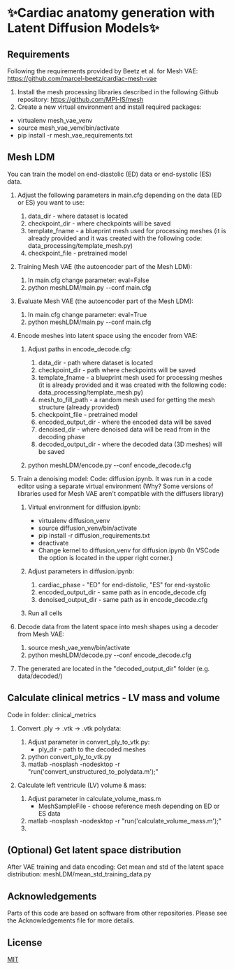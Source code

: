 # ✨Cardiac anatomy generation with Latent Diffusion Models✨

## Requirements
Following the requirements provided by Beetz et al. for Mesh VAE: https://github.com/marcel-beetz/cardiac-mesh-vae

1. Install the mesh processing libraries described in the following Github repository: https://github.com/MPI-IS/mesh
2. Create a new virtual environment and install required packages:
* virtualenv mesh_vae_venv
* source mesh_vae_venv/bin/activate
* pip install -r mesh_vae_requirements.txt


## Mesh LDM
You can train the model on end-diastolic (ED) data or end-systolic (ES) data.

1. Adjust the following parameters in main.cfg depending on the data (ED or ES) you want to use:
    1. data_dir - where dataset is located
    2. checkpoint_dir - where checkpoints will be saved
    3. template_fname - a blueprint mesh used for processing meshes (it is already provided and it was created with the following code: data_processing/template_mesh.py)
    4. checkpoint_file - pretrained model


2. Training Mesh VAE (the autoencoder part of the Mesh LDM):
    1. In main.cfg change parameter: eval=False
    2. python meshLDM/main.py --conf main.cfg


3. Evaluate Mesh VAE (the autoencoder part of the Mesh LDM):
    1. In main.cfg change parameter: eval=True
    2. python meshLDM/main.py --conf main.cfg


4. Encode meshes into latent space using the encoder from VAE:
    1. Adjust paths in encode_decode.cfg:
        1. data_dir - path where dataset is located
        2. checkpoint_dir - path where checkpoints will be saved
        3. template_fname - a blueprint mesh used for processing meshes (it is already provided and it was created with the following code: data_processing/template_mesh.py)
        4. mesh_to_fill_path - a random mesh used for getting the mesh structure (already provided)
        5. checkpoint_file - pretrained model
        6. encoded_output_dir - where the encoded data will be saved
        7. denoised_dir - where denoised data will be read from in the decoding phase
        8. decoded_output_dir - where the decoded data (3D meshes) will be saved

    2. python meshLDM/encode.py --conf encode_decode.cfg


5. Train a denoising model:
    Code: diffusion.ipynb. It was run in a code editor using a separate virtual environment (Why? Some versions of libraries used for Mesh VAE aren't compatible with the diffusers library)

    1. Virtual environment for diffusion.ipynb:
        * virtualenv diffusion_venv
        * source diffusion_venv/bin/activate
        * pip install -r diffusion_requirements.txt
        * deactivate
        * Change kernel to diffusion_venv for diffusion.ipynb (In VSCode the option is located in the upper right corner.)

    2. Adjust parameters in diffusion.ipynb:
        1. cardiac_phase - "ED" for end-distolic, "ES" for end-systolic
        2. encoded_output_dir - same path as in encode_decode.cfg
        3. denoised_output_dir - same path as in encode_decode.cfg

    3. Run all cells


6. Decode data from the latent space into mesh shapes using a decoder from Mesh VAE:
    1. source mesh_vae_venv/bin/activate
    2. python meshLDM/decode.py --conf encode_decode.cfg


7. The generated are located in the "decoded_output_dir" folder (e.g. data/decoded/)


## Calculate clinical metrics - LV mass and volume
Code in folder: clinical_metrics

1. Convert .ply -> .vtk -> .vtk polydata:
    1. Adjust parameter in convert_ply_to_vtk.py:
        * ply_dir - path to the decoded meshes
    2. python convert_ply_to_vtk.py
    3. matlab  -nosplash -nodesktop -r "run('convert_unstructured_to_polydata.m');"


2. Calculate left ventricule (LV) volume & mass:
    1. Adjust parameter in calculate_volume_mass.m
        * MeshSampleFile - choose reference mesh depending on ED or ES data
    2. matlab -nosplash -nodesktop -r "run('calculate_volume_mass.m');"
    3. 

## (Optional) Get latent space distribution
After VAE training and data encoding:
Get mean and std of the latent space distribution: meshLDM/mean_std_training_data.py

## Acknowledgements
Parts of this code are based on software from other repositories. Please see the Acknowledgements file for more details.

## License
[MIT](LICENSE.txt)
